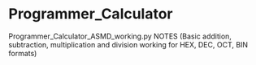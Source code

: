 # Programmer_Calculator

Programmer_Calculator_ASMD_working.py NOTES (Basic addition, subtraction, multiplication and division working for HEX, DEC, OCT, BIN formats)
